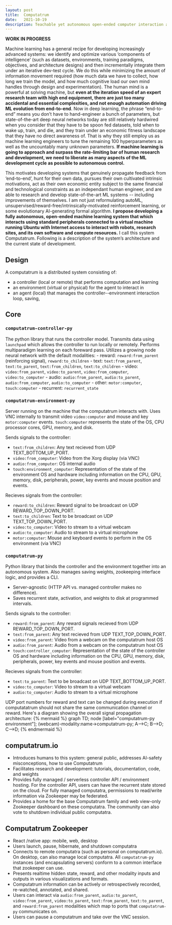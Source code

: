 ```yaml
---
layout: post
title:  Computatrum
date:   2021-10-19
description: Teachable yet autonomous open-ended computer interaction agents 
---
```


**WORK IN PROGRESS**

Machine learning has a general recipe for developing increasingly advanced systems: we identify and optimize various ‘components of intelligence' (such as datasets, environments, training paradigms, objectives, and architecture designs) and then incrementally integrate them under an iterative dev-test cycle. We do this while minimizing the amount of information movement required (how much data we have to collect, how long we train the model, and how much cognitive load our own mind handles through design and experimentation). The human mind is a powerful at solving machine, but **even at the iteration speed of an expert research team with high end equipment, there are just too many accidental and essential complexities, and not enough automation driving ML evolution from end-to-end**. Now in deep learning, the phrase “end-to-end” means you don’t have to hand-engineer a bunch of parameters, but state-of-the-art deep neural networks today are still relatively hardwired when you consider that they have to be spoon fed datasets, told when to wake up, train, and die, and they train under an economic fitness landscape that they have no direct awareness of. That is why they still employ us as machine learning engineers to tune the remaining 100 hyperparameters as well as the uncountably many unknown parameters. **If machine learning is going to approach and surpass the rate-limiting bar of human research and development, we need to liberate as many aspects of the ML development cycle as possible to autonomous control.** 

This motivates developing systems that genuinely propagate feedback from ‘end-to-end’, hunt for their own data, pursues their own cultivated intrinsic motivations, act as their own economic entity subject to the same financial and technological constraints as an independant human engineer, and are able to research and develop state-of-the-art ML systems -- including improvements of themselves. I am not just reformulating autoML, unsupervised/reward-free/intrinsically-motivated reinforcement learning, or some evolutionary AI-generating formal algorithm. **I propose developing a fully autonomous, open-ended machine learning system that which interacts using standard peripherals connected to a virtual machine running Ubuntu with Internet access to interact with robots, research sites, and its own software and compute resources.** I call this system Computatrum. Following is a description of the system’s architecture and the current state of development.

## Design

A computatrum is a distributed system consisting of:
- a controller (local or remote) that performs computation and learning
- an environment (virtual or physical) for the agent to interact in 
- an agent (local) that manages the controller--environment interaction loop, saving, 


## Core

### `computatrum-controller-py`
The python library that runs the controller model. Transmits data using `launchpad` which allows the controller to run locally or remotely. Performs multiparadigm learning on each foreward pass. Utilizes a growing node neural network with the default modalities: 
    - reward: `reward:from_parent` (reinforcing signal), `reward:to_children`
    - text: `text:from_parent`, `text:to_parent`, `text:from_children`, `text:to_children`
    - video: `video:from_parent`, `video:to_parent`, `video:from_computer`, `video:to_computer`
    - audio: `audio:from_parent`, `audio:to_parent`, `audio:from_computer`, `audio:to_computer`
    - other: `motor:computer`, `touch:computer`
    - recurrent: `recurrent_state`

### `computatrum-environment-py`
Server running on the machine that the computatrum interacts with. Uses VNC internally to transmit video `video:computer` and mouse and key `motor:computer` events. `touch:computer` represents the state of the OS, CPU processor cores, GPU, memory, and disk.  

Sends signals to the controller:
- `text:from_children`: Any text recieved from UDP TEXT_BOTTOM_UP_PORT.
- `video:from_computer`: Video from the Xorg display (via VNC)
- `audio:from_computer`: OS internal audio
- `touch:environment_computer`: Representation of the state of the environment OS and hardware including information on the CPU, GPU, memory, disk, peripherals, power, key events and mouse position and events.  

Recieves signals from the controller:
- `reward:to_children`: Reward signal to be broadcast on UDP REWARD_TOP_DOWN_PORT.
- `text:to_children`: Text to be broadcast on UDP TEXT_TOP_DOWN_PORT.
- `video:to_computer`: Video to stream to a virtual webcam
- `audio:to_computer`: Audio to stream to a virtual microphone
- `motor:computer`: Mouse and keyboard events to perform in the OS environment (via VNC)

### `computatrum-py`
Python library that binds the controller and the environment together into an autonomous system. Also manages saving weights, zookeeping interface logic, and provides a CLI. 
- Server-agnostic (HTTP API vs. managed controller makes no difference). 
- Saves recurrent state, activation, and weights to disk at programmed intervals.

Sends signals to the controller:
- `reward:from_parent`: Any reward signals recieved from UDP REWARD_TOP_DOWN_PORT.
- `text:from_parent`: Any text recieved from UDP TEXT_TOP_DOWN_PORT.
- `video:from_parent`: Video from a webcam on the computatrum host OS
- `audio:from_parent`: Audio from a webcam on the computatrum host OS
- `touch:controller_computer`: Representation of the state of the controller OS and hardware including information on the CPU, GPU, memory, disk, peripherals, power, key events and mouse position and events.  

Recieves signals from the controller:
- `text:to_parent`: Text to be broadcast on UDP TEXT_BOTTOM_UP_PORT.
- `video:to_computer`: Video to stream to a virtual webcam
- `audio:to_computer`: Audio to stream to a virtual microphone

UDP port numbers for reward and text can be changed during execution if computatatrum should not share the same communication channel or reward. Here's a diagram showing the overall signal propagation architecture:
{% mermaid %}
graph TD;
node  [label="computatrum-py environment"];
    (webcam)-modality:name->computatrum-py;
    A-->C;
    B-->D;
    C-->D;
{% endmermaid %}

## computatrum.io
- Introduces humans to this system: general public, addresses AI-safety misconceptions, how to use Computatrum
- Facilitates research and development: tutorials, documentation, code, and weights
- Provides fully managed / serverless controller API / environment hosting. For the controller API, users can have the recurrent state stored on the cloud. For fully managed computatra, permissions to read/write information via Zookeeper may be federated. 
- Provides a home for the base Computatrum family and web view-only Zookeeper dashboard on these computatra. The community can also vote to shutdown individual public computatra.

## Computatrum Zookeeper
- React /native app: mobile, web, desktop
- Users launch, pause, hibernate, and shutdown computatra 
- Connects to remote computatra (such as personal on computatrum.io). On desktop, can also manage local computatra. All `computatrum-py` instances (and encapsulating servers) conform to a common interface that zookeeper can use.
- Presents realtime hidden state, reward, and other modality inputs and outputs in various visualizations and formats.
- Computatrum information can be actively or retrospectively recorded, re-watched, annotated, and shared.
- Users can interact via `audio:from_parent`, `audio:to_parent`, `video:from_parent`, `video:to_parent`, `text:from_parent`, `text:to_parent`, and `reward:from_parent`  modalities which map to ports that `computatrum-py` communicates on.
- Users can pause a computatrum and take over the VNC session.